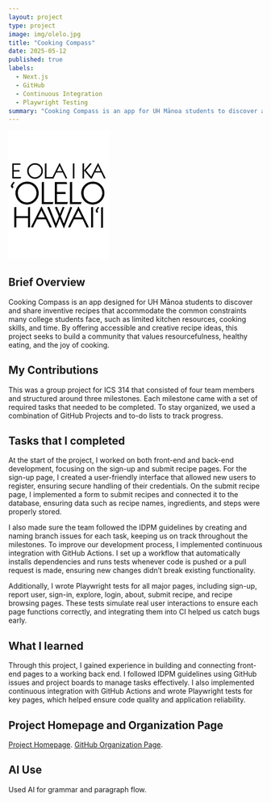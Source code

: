 ```yaml
---
layout: project
type: project
image: img/olelo.jpg
title: "Cooking Compass"
date: 2025-05-12
published: true
labels:
  - Next.js
  - GitHub
  - Continuous Integration
  - Playwright Testing
summary: "Cooking Compass is an app for UH Mānoa students to discover and share creative recipes that fit common college constraints like limited kitchen resources, time, and cooking skills."
---
```


<img width="200px" 
     class="rounded float-start pe-4" 
     src="../img/olelo1.jpg" >



## Brief Overview

Cooking Compass is an app designed for UH Mānoa students to discover and share inventive recipes that accommodate the common constraints many college students face, such as limited kitchen resources, cooking skills, and time. By offering accessible and creative recipe ideas, this project seeks to build a community that values resourcefulness, healthy eating, and the joy of cooking.


## My Contributions

This was a group project for ICS 314 that consisted of four team members and structured around three milestones. Each milestone came with a set of required tasks that needed to be completed. To stay organized, we used a combination of GitHub Projects and to-do lists to track progress.

## Tasks that I completed

At the start of the project, I worked on both front-end and back-end development, focusing on the sign-up and submit recipe pages. For the sign-up page, I created a user-friendly interface that allowed new users to register, ensuring secure handling of their credentials. On the submit recipe page, I implemented a form to submit recipes and connected it to the database, ensuring data such as recipe names, ingredients, and steps were properly stored.

I also made sure the team followed the IDPM guidelines by creating and naming branch issues for each task, keeping us on track throughout the milestones. To improve our development process, I implemented continuous integration with GitHub Actions. I set up a workflow that automatically installs dependencies and runs tests whenever code is pushed or a pull request is made, ensuring new changes didn’t break existing functionality.

Additionally, I wrote Playwright tests for all major pages, including sign-up, report user, sign-in, explore, login, about, submit recipe, and recipe browsing pages. These tests simulate real user interactions to ensure each page functions correctly, and integrating them into CI helped us catch bugs early.

## What I learned 

Through this project, I gained experience in building and connecting front-end pages to a working back end. I followed IDPM guidelines using GitHub issues and project boards to manage tasks effectively. I also implemented continuous integration with GitHub Actions and wrote Playwright tests for key pages, which helped ensure code quality and application reliability.

## Project Homepage and Organization Page

[Project Homepage](https://cooking-compass.github.io).
[GitHub Organization Page](https://github.com/Cooking-Compass).

## AI Use

Used AI for grammar and paragraph flow.

